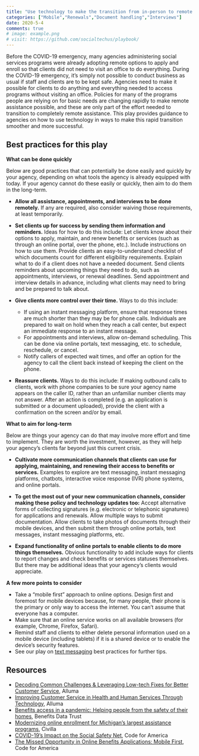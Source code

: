 ```yaml
---
title: "Use technology to make the transition from in-person to remote assistance easier"
categories: ["Mobile","Renewals","Document handling","Interviews"]
date: 2020-5-4
comments: true
# image: example.png
# visit: https://github.com/socialtechus/playbook/
---
```


Before the COVID-19 emergency, many agencies administering social services programs were already adopting remote options to apply and enroll so that clients did not need to visit an office to do everything. During the COVID-19 emergency, it’s simply not possible to conduct business as usual if staff and clients are to be kept safe. Agencies need to make it possible for clients to do anything and everything needed to access programs without visiting an office. Policies for many of the programs people are relying on for basic needs are changing rapidly to make remote assistance possible, and these are only part of the effort needed to transition to completely remote assistance. This play provides guidance to agencies on how to use technology in ways to make this rapid transition smoother and more successful.

## Best practices for this play
**What can be done quickly**

Below are good practices that can potentially be done easily and quickly by your agency, depending on what tools the agency is already equipped with today. If your agency cannot do these easily or quickly, then aim to do them in the long-term.

* **Allow all assistance, appointments, and interviews to be done remotely.** If any are required, also consider waiving those requirements, at least temporarily.


* **Set clients up for success by sending them information and reminders.** Ideas for how to do this include:
Let clients know about their options to apply, maintain, and renew benefits or services (such as through an online portal, over the phone, etc.). Include instructions on how to use them.
Provide clients an easy-to-understand checklist of which documents count for different eligibility requirements. Explain what to do if a client does not have a needed document.
Send clients reminders about upcoming things they need to do, such as appointments, interviews, or renewal deadlines.
Send appointment and interview details in advance, including what clients may need to bring and be prepared to talk about.

* **Give clients more control over their time.** Ways to do this include:
  - If using an instant messaging platform, ensure that response times are much shorter than they may be for phone calls. Individuals are prepared to wait on hold when they reach a call center, but expect an immediate response to an instant message.
  - For appointments and interviews, allow on-demand scheduling. This can be done via online portals, text messaging, etc. to schedule, reschedule, or cancel.
  - Notify callers of expected wait times, and offer an option for the agency to call the client back instead of keeping the client on the phone.

* **Reassure clients.** Ways to do this include:
If making outbound calls to clients, work with phone companies to be sure your agency name appears on the caller ID, rather than an unfamiliar number clients may not answer.
After an action is completed (e.g. an application is submitted or a document uploaded), provide the client with a confirmation on the screen and/or by email.

**What to aim for long-term**

Below are things your agency can do that may involve more effort and time to implement. They are worth the investment, however, as they will help your agency’s clients far beyond just this current crisis.

* **Cultivate more communication channels that clients can use for applying, maintaining, and renewing their access to benefits or services.** Examples to explore are text messaging, instant messaging platforms, chatbots, interactive voice response (IVR) phone systems, and online portals.

* **To get the most out of your new communication channels, consider making these policy and technology updates too:**
Accept alternative forms of collecting signatures (e.g. electronic or telephonic signatures) for applications and renewals.
Allow multiple ways to submit documentation. Allow clients to take photos of documents through their mobile devices, and then submit them through online portals, text messages, instant messaging platforms, etc.

* **Expand functionality of online portals to enable clients to do more things themselves.** Obvious functionality to add include ways for clients to report changes and check benefits or services statuses themselves. But there may be additional ideas that your agency’s clients would appreciate.

**A few more points to consider**
* Take a “mobile first” approach to online options. Design first and foremost for mobile devices because, for many people, their phone is the primary or only way to access the internet. You can’t assume that everyone has a computer.
* Make sure that an online service works on all available browsers (for example, Chrome, Firefox, Safari).
* Remind staff and clients to either delete personal information used on a mobile device (including tablets) if it is a shared device or to enable the device’s security features.
* See our play on [text messaging](../play-1) best practices for further tips.


## Resources

* [Decoding Common Challenges & Leveraging Low-tech Fixes for Better Customer Service](https://www.alluma.org/decoding-common-challenges-leveraging-low-tech-fixes-better-customer-service), Alluma
* [Improving Customer Service in Health and Human Services Through Technology](https://www.alluma.org/improving-customer-service-health-and-human-services-through-technology), Alluma
* [Benefits access in a pandemic: Helping people from the safety of their homes](https://bdtrust.org/benefits-access-in-a-pandemic-helping-people-from-the-safety-of-their-homes/), Benefits Data Trust
* [Modernizing online enrollment for Michigan’s largest assistance programs](https://www.civilla.com/modernizing-online-enrollment), Civilla
* [COVID-19’s Impact on the Social Safety Net](https://www.codeforamerica.org/news/covid-19s-impact-on-the-social-safety-net), Code for America
* [The Missed Opportunity in Online Benefits Applications: Mobile First](https://www.codeforamerica.org/news/the-missed-opportunity-in-online-benefits-applications-mobile-first), Code for America
